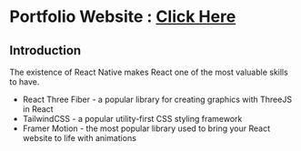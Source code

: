 # Portfolio Website : [Click Here](https://prashantkumar60099.netlify.app/)


## Introduction
The existence of React Native makes React one of the most valuable skills to have. 

- React Three Fiber - a popular library for creating graphics with ThreeJS in React
- TailwindCSS - a popular utility-first CSS styling framework
- Framer Motion - the most popular library used to bring your React website to life with animations
